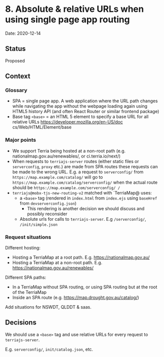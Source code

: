 # 8. Absolute & relative URLs when using single page app routing

Date: 2020-12-14

## Status

Proposed

## Context

### Glossary

- SPA = single page app. A web application where the URL path changes while navigating the app without the webpage loading again using HTML5 history API (and often React Router or similar frontend package)
- Base tag `<base>` = an HTML 5 element to specify a base URL for all relative URLs https://developer.mozilla.org/en-US/doc cs/Web/HTML/Element/base

### Major points

- We support Terria being hosted at a non-root path (e.g. nationalmap.gov.au/renewables/, or ci.terria.io/next/)
- When requests to `terriajs-server` routes (either static files or `serverconfig`, `proxy` etc.) are made from SPA routes these requests can be made to the wrong URL. E.g. a request to `serverconfig/` from `https://map.example.com/catalog/` will go to `https://map.example.com/catalog/serverconfig/` when the actual route should be `https://map.example.com/serverconfig/ /`
- `terriajs@mobx-tjs-new-routing-v2` matched with `TerriaMap@ uses:
  - a `<base>` tag (rendered in `index.html` from `index.ejs` using `baseHref` from `devserverconfig.json`)
    - This rendering is another decision we should discuss and possibly reconsider
  - Absolute urls for calls to `terriajs-server`. E.g `/serverconfig/`, `/init/simple.json`

### Request situations

Different hosting:

- Hosting a TerriaMap at a root path. E.g. https://nationalmap.gov.au/
- Hosting a TerriaMap at a non-root path. E.g. https://nationalmap.gov.au/renewables/

Different SPA paths:

- In a TerriaMap without SPA routing, or using SPA routing but at the root of the TerriaMap
- Inside an SPA route (e.g. https://map.drought.gov.au/catalog/)

Add situations for NSWDT, QLDDT & saas.

## Decisions

We should use a `<base>` tag and use relative URLs for every request to `terriajs-server`.

E.g. `serverconfig/`, `init/catalog.json`, etc.
